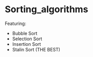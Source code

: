# Sorting_algorithms
Featuring:
* Bubble Sort
* Selection Sort
* Insertion Sort
* Stalin Sort (THE BEST)
